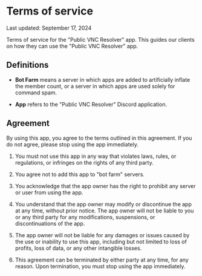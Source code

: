 # Terms of service

Last updated: September 17, 2024

Terms of service for the "Public VNC Resolver" app. This guides our clients on how they can use the "Public VNC Resolver" app.

## Definitions

- **Bot Farm** means a server in which apps are added to artificially inflate the member count, or a server in which apps are used solely for command spam.

- **App** refers to the "Public VNC Resolver" Discord application.

## Agreement 

By using this app, you agree to the terms outlined in this agreement. If you do not agree, please stop using the app immediately.

1. You must not use this app in any way that violates laws, rules, or regulations, or infringes on the rights of any third party.

2. You agree not to add this app to "bot farm" servers.

3. You acknowledge that the app owner has the right to prohibit any server or user from using the app.

4. You understand that the app owner may modify or discontinue the app at any time, without prior notice. The app owner will not be liable to you or any third party for any modifications, suspensions, or discontinuations of the app.

5. The app owner will not be liable for any damages or issues caused by the use or inability to use this app, including but not limited to loss of profits, loss of data, or any other intangible losses.

6. This agreement can be terminated by either party at any time, for any reason. Upon termination, you must stop using the app immediately.
